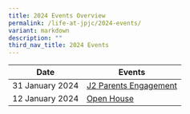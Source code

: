 ```yaml
---
title: 2024 Events Overview
permalink: /life-at-jpjc/2024-events/
variant: markdown
description: ""
third_nav_title: 2024 Events
---
```

| Date | Events | 
| -------- | -------- |
31 January 2024|[J2 Parents Engagement]()
12 January 2024|[Open House]()